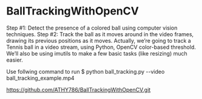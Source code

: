 # BallTrackingWithOpenCV
Step #1: Detect the presence of a colored ball using computer vision techniques. 
Step #2: Track the ball as it moves around in the video frames, drawing its previous positions as it moves.
Actually, we’re going to track a Tennis ball in a video stream, using Python, OpenCV color-based threshold.
We’ll also be using imutils to make a few basic tasks (like resizing) much easier.
 
Use follwing command to run $ python ball_tracking.py --video ball_tracking_example.mp4

<!-- 
![ball-tracking-animated-02](https://user-images.githubusercontent.com/39703092/53632725-ade95d80-3c3b-11e9-8302-b920c99dda73.gif) -->

 https://github.com/ATHY786/BallTrackingWithOpenCV.git